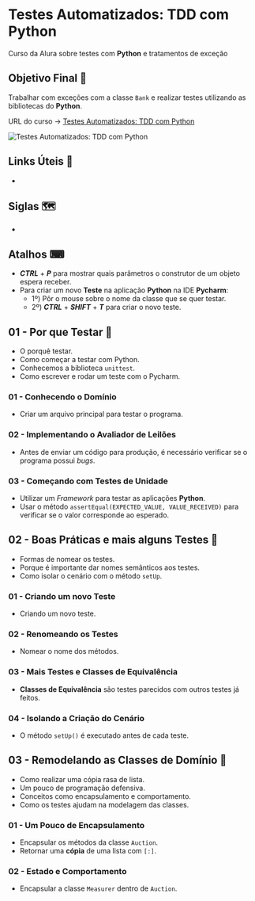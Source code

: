 # Testes Automatizados: TDD com Python

Curso da Alura sobre testes com **Python** e tratamentos de exceção

## Objetivo Final &#x1F3AF;

Trabalhar com exceções com a classe `Bank` e realizar testes utilizando as bibliotecas do **Python**.

URL do curso -> [Testes Automatizados: TDD com Python](https://cursos.alura.com.br/course/tdd-com-python)

![Testes Automatizados: TDD com Python](https://www.alura.com.br/assets/api/share/curso-tdd-com-python.png)

## Links Úteis &#x1F517;
*

## Siglas &#x1F5FA;
*

## Atalhos &#x2328;
* ***CTRL*** + ***P*** para mostrar quais parâmetros o construtor de um objeto espera receber.
* Para criar um novo **Teste** na aplicação **Python** na IDE **Pycharm**:
    * 1º) Pôr o mouse sobre o nome da classe que se quer testar.
    * 2º) ***CTRL*** + ***SHIFT*** + ***T*** para criar o novo teste.

## 01 - Por que Testar &#x1F516;
* O porquê testar.
* Como começar a testar com Python.
* Conhecemos a biblioteca `unittest`.
* Como escrever e rodar um teste com o Pycharm.

### 01 - Conhecendo o Domínio
* Criar um arquivo principal para testar o programa.

### 02 - Implementando o Avaliador de Leilões
* Antes de enviar um código para produção, é necessário verificar se o programa possui *bugs*.

### 03 - Começando com Testes de Unidade
* Utilizar um *Framework* para testar as aplicações **Python**.
* Usar o método `assertEqual(EXPECTED_VALUE, VALUE_RECEIVED)` para verificar se o valor corresponde ao esperado.

## 02 - Boas Práticas e mais alguns Testes &#x1F516;
* Formas de nomear os testes.
* Porque é importante dar nomes semânticos aos testes.
* Como isolar o cenário com o método `setUp`.

### 01 - Criando um novo Teste
* Criando um novo teste.

### 02 - Renomeando os Testes
* Nomear o nome dos métodos.

### 03 - Mais Testes e Classes de Equivalência
* **Classes de Equivalência** são testes parecidos com outros testes já feitos.

### 04 - Isolando a Criação do Cenário
* O método `setUp()` é executado antes de cada teste.

## 03 - Remodelando as Classes de Domínio &#x1F516;
* Como realizar uma cópia rasa de lista.
* Um pouco de programação defensiva.
* Conceitos como encapsulamento e comportamento.
* Como os testes ajudam na modelagem das classes.

### 01 - Um Pouco de Encapsulamento
* Encapsular os métodos da classe `Auction`.
* Retornar uma **cópia** de uma lista com `[:]`.

### 02 - Estado e Comportamento
* Encapsular a classe `Measurer` dentro de `Auction`.